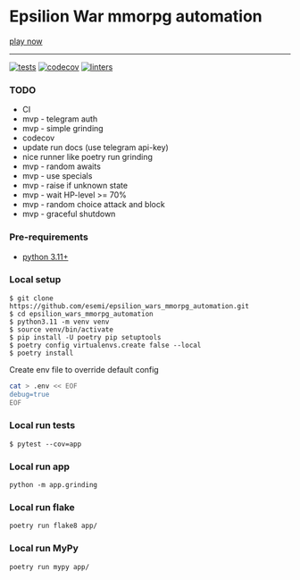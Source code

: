# Epsilion War mmorpg automation
[play now](https://t.me/epsilionwarbot?start=ref-537453818)

---
[![tests](https://github.com/esemi/epsilion_wars_mmorpg_automation/actions/workflows/tests.yml/badge.svg?branch=master)](https://github.com/esemi/epsilion_wars_mmorpg_automation/actions/workflows/tests.yml)
[![codecov](https://codecov.io/github/esemi/epsilion_wars_mmorpg_automation/branch/master/graph/badge.svg?token=4D3V7NMX9Q)](https://codecov.io/github/esemi/epsilion_wars_mmorpg_automation)
[![linters](https://github.com/esemi/epsilion_wars_mmorpg_automation/actions/workflows/linters.yml/badge.svg?branch=master)](https://github.com/esemi/epsilion_wars_mmorpg_automation/actions/workflows/linters.yml)

### TODO
- CI
- mvp - telegram auth
- mvp - simple grinding
- codecov
- update run docs (use telegram api-key)
- nice runner like poetry run grinding
- mvp - random awaits
- mvp - use specials
- mvp - raise if unknown state
- mvp - wait HP-level >= 70%
- mvp - random choice attack and block 
- mvp - graceful shutdown


### Pre-requirements
- [python 3.11+](https://www.python.org/downloads/)

### Local setup
```shell
$ git clone https://github.com/esemi/epsilion_wars_mmorpg_automation.git
$ cd epsilion_wars_mmorpg_automation
$ python3.11 -m venv venv
$ source venv/bin/activate
$ pip install -U poetry pip setuptools
$ poetry config virtualenvs.create false --local
$ poetry install
```

Create env file to override default config
```bash
cat > .env << EOF
debug=true
EOF
```

### Local run tests
```shell
$ pytest --cov=app
```

### Local run app
```
python -m app.grinding
```

### Local run flake
```
poetry run flake8 app/
```
### Local run MyPy
```
poetry run mypy app/
```
